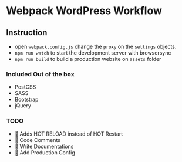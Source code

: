 # Webpack WordPress Workflow

## Instruction

- open `webpack.config.js` change the `proxy` on the `settings` objects.
- `npm run watch` to start the development server with browsersync
- `npm run build` to build a production website on `assets` folder

### Included Out of the box

- PostCSS
- SASS
- Bootstrap
- jQuery

### TODO

- 📌 Adds HOT RELOAD instead of HOT Restart
- 📌 Code Comments
- 📌 Write Documentations
- 📌 Add Production Config
